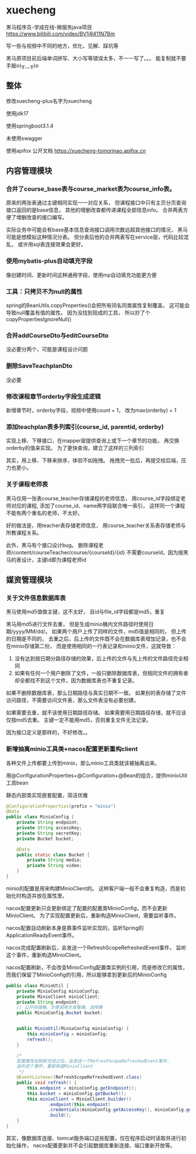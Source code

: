 # xuecheng

黑马程序员-学成在线-微服务java项目
https://www.bilibili.com/video/BV1j8411N7Bm

写一些与视频中不同的地方，优化、见解、踩坑等

黑马原项目前后端单词拼写、大小写等错误太多，不一一写了。。。
能复制就不要手敲o(╥﹏╥)o

## 整体

修改xuecheng-plus名字为xuecheng

使用jdk17

使用springboot3.1.4

未使用swagger

使用apifox 公开文档
https://xuecheng-tomorinao.apifox.cn


## 内容管理模块

### 合并了course_base表与course_market表为course_info表。

原来的两张表通过主键相同实现一一对应关系，
但课程接口中只有主页分页查询接口返回的是base信息，
其他的增删改查都传递课程全部信息info。
合并两表方便了增删改查的接口编写。

实际业务中可能会有base基本信息查询接口调用次数远超其他接口的情况，
黑马可能是想模拟这种情况分表。
但分表后他的合并两表写在service层，代码比较混乱，
或许用sql表连接效果会更好。

### 使用mybatis-plus自动填充字段

像创建时间、更新时间这种通用字段，使用mp自动填充功能更方便

### 工具：只拷贝不为null的属性

spring的BeanUtils.copyProperties()会把所有同名同类属性复制覆盖，
这可能会导致null覆盖有值的属性。
因为没找到现成的工具，
所以抄了个copyPropertiesIgnoreNull()

### 合并addCourseDto与editCourseDto

没必要分两个，可能是课程设计问题

### 删除SaveTeachplanDto

没必要

### 修改课程章节orderby字段生成逻辑

新增章节时，orderby字段，视频中使用count + 1，
改为max(orderby) + 1

### 添加teachplan表多列索引(course_id, parentid, orderby)

实现上移、下移接口，在mapper层提供查询上或下一个章节的功能，
再交换orderby的值来实现。
为了更快查询，建立了这样的三列索引

其实，用上移、下移来排序，体验不如拖拽。
拖拽完一批后，再提交给后端，压力也更小。

### 关于课程老师表

黑马仅用一张表course_teacher存储课程的老师信息，
用course_id字段绑定老师对应的课程,
添加了course_id、name两字段联合唯一索引，
这样同一个课程不能有两个重名的老师，不太好。

好的做法是，用teacher表存储老师信息，
用course_teacher关系表存储老师与所教课程关系。

此外，黑马有个接口设计bug。
删除课程老师/content/courseTeacher/course/{courseId}/{id}
不需要courseId，因为按黑马的表设计，主键id即为课程老师id

## 媒资管理模块

### 关于文件信息数据库表

黑马使用md5值做主键，这不太好，
且id与file_id字段都是md5，重复

黑马用md5进行文件去重，
但是生成minio桶内文件路径时使用日期/yyyy/MM/dd/。
如果两个用户上传了同样的文件，md5值是相同的， 但上传的日期是不同的，
去重之后，后上传的文件既不会在数据库表增加记录，也不会在minio存储第二份，
而是使用相同的一行表记录和minio文件，这就导致：

1. 没有达到按日期分路径存储的效果，后上传的文件与先上传的文件路径完全相同
2. 如果有任何一个用户删除了文件，一般只删除数据库表，但相同文件的拥有者却全都找不到这个文件，因为数据库表也不重复记录。

如果不删除数据库表，那么日期路径与真实日期不一致。
如果别的表存储了文件访问路径，不需要访问文件表，那么文件表没有必要创建。

如果需要去重，就不该使用日期路径存储。
如果需要用日期路径存储，就不应该仅按md5去重。
主键一定不能用md5，否则重复文件无法记录。

因为接口定义是那样的，不好修改。。

### 新增抽离minio工具类+nacos配置更新重构client

各种文件上传都要上传到minio，那么minio工具类就该被抽离出来。

用@ConfigurationProperties+@Configuration+@Bean的组合，提供minioUtil工具bean

静态内部类实现嵌套配置，简洁优雅

```java
@ConfigurationProperties(prefix = "minio")
@Data
public class MinioConfig {
    private String endpoint;
    private String accessKey;
    private String secretKey;
    private Bucket bucket;

    @Data
    public static class Bucket {
        private String media;
        private String video;
    }
}
```

minio的配置是用来构建MinioClient的。
这种客户端一般不会重复构造，而是初始化时构造并放在属性里。

nacos配置更新只会更新绑定了配置的配置类MinioConfig，而不会更新MinioClient。
为了实现配置更新后，重新构造MinioClient，需要监听事件。

nacos配置自动刷新本身是靠事件监听实现的，监听Spring的ApplicationReadyEvent事件。

nacos完成配置刷新后，会发送一个RefreshScopeRefreshedEvent事件，
监听这个事件，重新构造MinioClient。

nacos配置刷新，不会改变MinioConfig配置类实例的引用，而是修改它的属性，
而我们保留了MinioConfig的引用，所以能够拿到更新后的MinioConfig


```java
public class MinioUtil {
    private MinioConfig minioConfig;
    private MinioClient minioClient;
    private String endpoint;
    // 公开存储桶，方便调用方查看桶、选择桶
    public MinioConfig.Bucket bucket;


    public MinioUtil(MinioConfig minioConfig) {
        this.minioConfig = minioConfig;
        refresh();
    }

    /*
    配置属性在刷新完成之后，会发送一个RefreshScopeRefreshedEvent事件，
    监听这个事件，重新构造MinioClient
     */
    @EventListener(RefreshScopeRefreshedEvent.class)
    public void refresh() {
        this.endpoint = minioConfig.getEndpoint();
        this.bucket = minioConfig.getBucket();
        this.minioClient = MinioClient.builder()
                .endpoint(this.endpoint)
                .credentials(minioConfig.getAccessKey(), minioConfig.getSecretKey())
                .build();
    }
}
```

其实，像数据库连接、tomcat服务端口这些配置，仅在程序启动时读取并进行初始化操作，
nacos配置更新并不会引起数据库重新连接、端口重新开放等。

